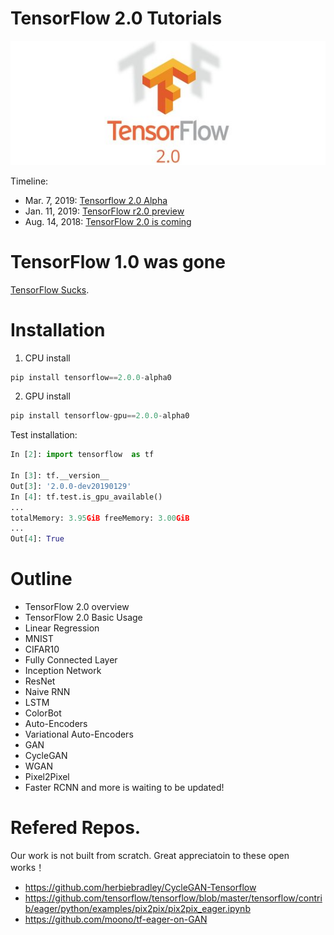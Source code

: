 # TensorFlow 2.0 Tutorials

![2.0](res/tensorflow-2.0.jpg)

Timeline:
- Mar. 7, 2019: [Tensorflow 2.0 Alpha](https://www.tensorflow.org/alpha)
- Jan. 11, 2019: [TensorFlow r2.0 preview](https://www.tensorflow.org/versions/r2.0/api_docs/python/tf)
- Aug. 14, 2018: [TensorFlow 2.0 is coming](https://groups.google.com/a/tensorflow.org/forum/#!topic/discuss/bgug1G6a89A)

# TensorFlow 1.0 was gone

[TensorFlow Sucks](http://nicodjimenez.github.io/2017/10/08/tensorflow.html).


# Installation



1. CPU install
```python
pip install tensorflow==2.0.0-alpha0
```

2. GPU install
```python
pip install tensorflow-gpu==2.0.0-alpha0
```

Test installation:
```python
In [2]: import tensorflow  as tf

In [3]: tf.__version__
Out[3]: '2.0.0-dev20190129'
In [4]: tf.test.is_gpu_available()
...
totalMemory: 3.95GiB freeMemory: 3.00GiB
...
Out[4]: True

```

 
# Outline

- TensorFlow 2.0 overview
- TensorFlow 2.0 Basic Usage
- Linear Regression
- MNIST
- CIFAR10
- Fully Connected Layer
- Inception Network
- ResNet
- Naive RNN
- LSTM
- ColorBot
- Auto-Encoders
- Variational Auto-Encoders
- GAN
- CycleGAN
- WGAN
- Pixel2Pixel
- Faster RCNN
and more is waiting to be updated!
 



# Refered Repos.

Our work is not built from scratch. Great appreciatoin to these open works！

- https://github.com/herbiebradley/CycleGAN-Tensorflow
- https://github.com/tensorflow/tensorflow/blob/master/tensorflow/contrib/eager/python/examples/pix2pix/pix2pix_eager.ipynb
- https://github.com/moono/tf-eager-on-GAN

